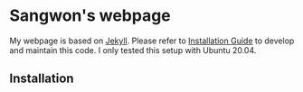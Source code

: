# Sangwon's webpage
My webpage is based on [Jekyll](https://jekyllrb.com/). 
Please refer to [Installation Guide](https://jekyllrb.com/docs/installation/) to develop and maintain this code.
I only tested this setup with Ubuntu 20.04.

## Installation



